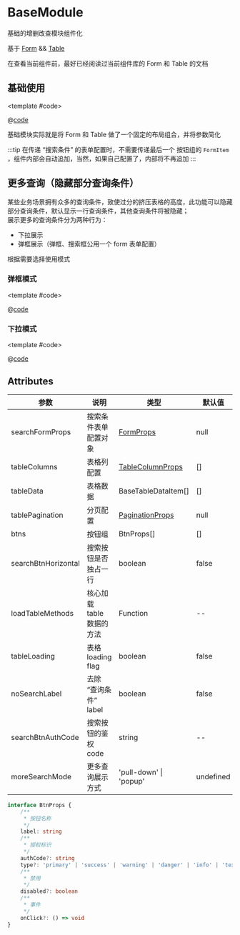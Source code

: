 # BaseModule

基础的增删改查模块组件化

基于 [Form](/element-component/modules/Form) && [Table](/element-component/modules/Table)

在查看当前组件前，最好已经阅读过当前组件库的 Form 和 Table 的文档

## 基础使用

<demo-block>

<BaseModule-demo1 />

<template #code>

@[code](@demoroot/BaseModule/demo1.vue)

</template>

</demo-block>

基础模块实际就是将 Form 和 Table 做了一个固定的布局组合，并将参数简化

:::tip
在传递 “搜索条件” 的表单配置时，不需要传递最后一个 按钮组的 `FormItem` ，组件内部会自动追加，当然，如果自己配置了，内部将不再追加
:::

## 更多查询（隐藏部分查询条件）

某些业务场景拥有众多的查询条件，致使过分的挤压表格的高度，此功能可以隐藏部分查询条件，默认显示一行查询条件，其他查询条件将被隐藏；<br/>
展示更多的查询条件分为两种行为：

* 下拉展示
* 弹框展示（弹框、搜索框公用一个 form 表单配置）

根据需要选择使用模式

### 弹框模式

<demo-block>

<BaseModule-moreSearchPopup />

<template #code>

@[code](@demoroot/BaseModule/moreSearchPopup.vue)

</template>

</demo-block>

### 下拉模式

<demo-block>

<BaseModule-moreSearchPullDown />

<template #code>

@[code](@demoroot/BaseModule/moreSearchPullDown.vue)

</template>

</demo-block>

## Attributes

参数 | 说明 | 类型 | 默认值
-----|-----|-----|-----
searchFormProps | 搜索条件表单配置对象 | [FormProps](/element-component/modules/Form.html#form-attributes) | null
tableColumns | 表格列配置 | [TableColumnProps](/element-component/modules/Table.html#table-column-attributes) | []
tableData | 表格数据 | BaseTableDataItem[] | []
tablePagination | 分页配置 | [PaginationProps](/element-component/modules/Table.html#pagination-attributes) | null
btns | 按钮组 | BtnProps[] | []
searchBtnHorizontal | 搜索按钮是否独占一行 | boolean | false
loadTableMethods | 核心加载 table 数据的方法 | Function | --
tableLoading | 表格 loading flag | boolean | false
noSearchLabel | 去除 “查询条件” label | boolean | false
searchBtnAuthCode | 搜索按钮的鉴权 code | string | --
moreSearchMode | 更多查询展示方式 | 'pull-down' \| 'popup' | undefined

```ts
interface BtnProps {
    /**
     * 按钮名称
     */
    label: string
    /**
     * 授权标识
     */
    authCode?: string
    type?: 'primary' | 'success' | 'warning' | 'danger' | 'info' | 'text'
    /**
     * 禁用
     */
    disabled?: boolean
    /**
     * 事件
     */
    onClick?: () => void
}
```
